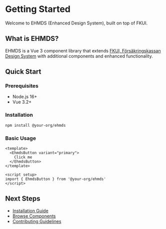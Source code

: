# Getting Started

Welcome to EHMDS (Enhanced Design System), built on top of FKUI.

## What is EHMDS?

EHMDS is a Vue 3 component library that extends [FKUI, Försäkringskassan Design System](https://github.com/Forsakringskassan/designsystem) with additional components and enhanced functionality.

## Quick Start

### Prerequisites

- Node.js 16+
- Vue 3.2+

### Installation

```bash
npm install @your-org/ehmds
```

### Basic Usage

```vue
<template>
  <EhmdsButton variant="primary">
    Click me
  </EhmdsButton>
</template>

<script setup>
import { EhmdsButton } from '@your-org/ehmds'
</script>
```

## Next Steps

- [Installation Guide](/guide/installation)
- [Browse Components](/components/button)
- [Contributing Guidelines](/guide/contributing)
